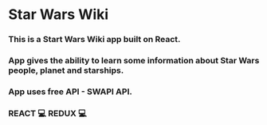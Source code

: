 # Star Wars Wiki

### This is a Start Wars Wiki app built on React. 
### App gives the ability to learn some information about Star Wars people, planet and starships.
### App uses free API - SWAPI API.

### REACT 💻 REDUX 💻
